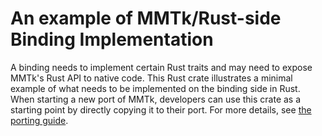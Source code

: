 An example of MMTk/Rust-side Binding Implementation
===

A binding needs to implement certain Rust traits and may need to expose MMTk's Rust API to native code.
This Rust crate illustrates a minimal example of what needs to be implemented on the binding side in Rust.
When starting a new port of MMTk, developers can use this crate as a starting point by directly copying
it to their port. For more details, see [the porting guide](https://docs.mmtk.io/portingguide/howto/nogc.html#set-up).
